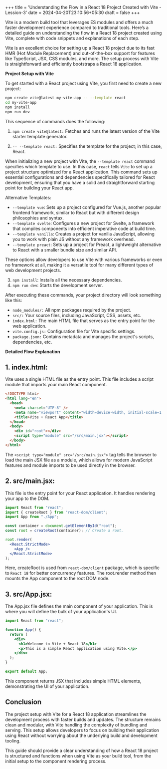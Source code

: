 +++
title = 'Understanding the Flow in a React 18 Project Created with Vite - Lession-3'
date = 2024-04-20T23:10:56+05:30
draft = false
+++

Vite is a modern build tool that leverages ES modules and offers a much faster development experience compared to traditional tools. Here’s a detailed guide on understanding the flow in a React 18 project created using Vite, complete with code snippets and explanations of each step.

Vite is an excellent choice for setting up a React 18 project due to its fast HMR (Hot Module Replacement) and out-of-the-box support for features like TypeScript, JSX, CSS modules, and more. The setup process with Vite is straightforward and efficiently bootstraps a React 18 application.

**Project Setup with Vite**

To get started with a React project using Vite, you first need to create a new project:

```bash
npm create vite@latest my-vite-app -- --template react
cd my-vite-app
npm install
npm run dev

```

This sequence of commands does the following:

1. `npm create vite@latest:` Fetches and runs the latest version of the Vite starter template generator.

2. `-- --template react:` Specifies the template for the project; in this case, React.

When initializing a new project with Vite, the `--template react` command specifies which template to use. In this case, `react` tells `Vite` to set up a project structure optimized for a React application. This command sets up essential configurations and dependencies specifically tailored for React development, ensuring that you have a solid and straightforward starting point for building your React app.

Alternative Templates:

- `--template vue`: Sets up a project configured for Vue.js, another popular frontend framework, similar to React but with different design philosophies and syntax.
- `--template svelte`: Configures a new project for Svelte, a framework that compiles components into efficient imperative code at build time.
- `--template vanilla`: Creates a project for vanilla JavaScript, allowing you to work with plain JS without any framework overhead.
- `--template preact`: Sets up a project for Preact, a lightweight alternative to React with a smaller bundle size and similar API.

These options allow developers to use Vite with various frameworks or even no framework at all, making it a versatile tool for many different types of web development projects.

3. `npm install`: Installs all the necessary dependencies.
4. `npm run dev`: Starts the development server.

After executing these commands, your project directory will look something like this:

- `node_modules/:` All npm packages required by the project.
- `src/:` Your source files, including JavaScript, CSS, assets, etc.
- `index.html:` The main HTML file that serves as the entry point for the web application.
- `vite.config.js:` Configuration file for Vite specific settings.
- `package.json:` Contains metadata and manages the project's scripts, dependencies, etc.

**Detailed Flow Explanation**

## 1. index.html:

Vite uses a single HTML file as the entry point. This file includes a script module that imports your main React component.

```html
<!DOCTYPE html>
<html lang="en">
  <head>
    <meta charset="UTF-8" />
    <meta name="viewport" content="width=device-width, initial-scale=1.0" />
    <title>Vite + React App</title>
  </head>
  <body>
    <div id="root"></div>
    <script type="module" src="/src/main.jsx"></script>
  </body>
</html>
```

The `<script type="module" src="/src/main.jsx">` tag tells the browser to load the main JSX file as a module, which allows for modern JavaScript features and module imports to be used directly in the browser.

## 2. src/main.jsx:

This file is the entry point for your React application. It handles rendering your app to the DOM.

```jsx
import React from "react";
import { createRoot } from "react-dom/client";
import App from "./App";

const container = document.getElementById("root");
const root = createRoot(container); // Create a root.

root.render(
  <React.StrictMode>
    <App />
  </React.StrictMode>
);
```

Here, createRoot is used from `react-dom/client` package, which is specific to `React 18` for better concurrency features. The root.render method then mounts the App component to the root DOM node.

## 3. src/App.jsx:

The App.jsx file defines the main component of your application. This is where you will define the bulk of your application's UI.

```jsx
import React from "react";

function App() {
  return (
    <div>
      <h1>Welcome to Vite + React 18</h1>
      <p>This is a simple React application using Vite.</p>
    </div>
  );
}

export default App;
```

This component returns JSX that includes simple HTML elements, demonstrating the UI of your application.

## Conclusion
The project setup with Vite for a React 18 application streamlines the development process with faster builds and updates. The structure remains clean and modular, with Vite handling the complexity of bundling and serving. This setup allows developers to focus on building their application using React without worrying about the underlying build and development tooling.

This guide should provide a clear understanding of how a React 18 project is structured and functions when using Vite as your build tool, from the initial setup to the component rendering process.